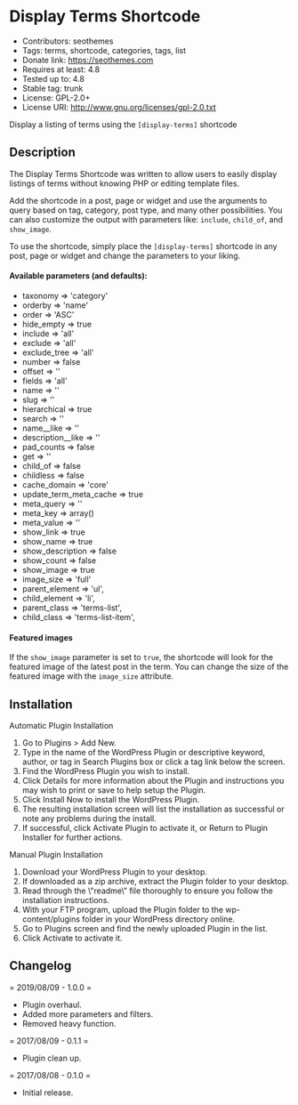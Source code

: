# Display Terms Shortcode

- Contributors: seothemes
- Tags: terms, shortcode, categories, tags, list
- Donate link: https://seothemes.com
- Requires at least: 4.8
- Tested up to: 4.8
- Stable tag: trunk
- License: GPL-2.0+
- License URI: http://www.gnu.org/licenses/gpl-2.0.txt

Display a listing of terms using the `[display-terms]` shortcode

## Description

The Display Terms Shortcode was written to allow users to easily display listings of terms without knowing PHP or editing template files.

Add the shortcode in a post, page or widget and use the arguments to query based on tag, category, post type, and many other possibilities. You can also customize the output with parameters like: `include`, `child_of`, and `show_image`.

To use the shortcode, simply place the `[display-terms]` shortcode in any post, page or widget and change the parameters to your liking.

#### Available parameters (and defaults):

* taxonomy               => 'category'
* orderby                => 'name'
* order                  => 'ASC'
* hide_empty             => true
* include                => 'all'
* exclude                => 'all'
* exclude_tree           => 'all'
* number                 => false
* offset                 => ''
* fields                 => 'all'
* name                   => ''
* slug                   => ''
* hierarchical           => true
* search                 => ''
* name__like             => ''
* description__like      => ''
* pad_counts             => false
* get                    => ''
* child_of               => false
* childless              => false
* cache_domain           => 'core'
* update_term_meta_cache => true
* meta_query             => ''
* meta_key               => array()
* meta_value             => ''
* show_link              => true
* show_name              => true
* show_description       => false
* show_count             => false
* show_image             => true
* image_size             => 'full'
* parent_element         => 'ul',
* child_element          => 'li',
* parent_class           => 'terms-list',
* child_class            => 'terms-list-item',

#### Featured images

If the `show_image` parameter is set to `true`, the shortcode will look for the featured image of the latest post in the term. You can change the size of the featured image with the `image_size` attribute.

## Installation

Automatic Plugin Installation

1. Go to Plugins > Add New.
2. Type in the name of the WordPress Plugin or descriptive keyword, author, or tag in Search Plugins box or click a tag link below the screen.
3. Find the WordPress Plugin you wish to install.
4. Click Details for more information about the Plugin and instructions you may wish to print or save to help setup the Plugin.
5. Click Install Now to install the WordPress Plugin.
6. The resulting installation screen will list the installation as successful or note any problems during the install.
7. If successful, click Activate Plugin to activate it, or Return to Plugin Installer for further actions.

Manual Plugin Installation

1. Download your WordPress Plugin to your desktop.
2. If downloaded as a zip archive, extract the Plugin folder to your desktop.
3. Read through the \\\"readme\\\" file thoroughly to ensure you follow the installation instructions.
4. With your FTP program, upload the Plugin folder to the wp-content/plugins folder in your WordPress directory online.
5. Go to Plugins screen and find the newly uploaded Plugin in the list.
6. Click Activate to activate it.

## Changelog

= 2019/08/09 - 1.0.0 =
* Plugin overhaul.
* Added more parameters and filters.
* Removed heavy function.

= 2017/08/09 - 0.1.1 =
* Plugin clean up.

= 2017/08/08 - 0.1.0 =
* Initial release.
